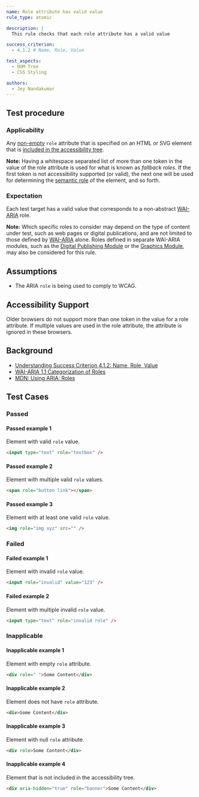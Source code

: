```yaml
---
name: Role attribute has valid value
rule_type: atomic

description: |
  This rule checks that each role attribute has a valid value

success_criterion:
  - 4.1.2 # Name, Role, Value

test_aspects:
  - DOM Tree
  - CSS Styling

authors:
  - Jey Nandakumar
---
```


## Test procedure

### Applicability

Any [non-empty](#non-empty) `role` attribute that is specified on an HTML or SVG element that is [included in the accessibility tree](#included-in-the-accessibility-tree).

**Note:** Having a whitespace separated list of more than one token in the value of the role attribute is used for what is known as _fallback roles_. If the first token is not accessibility supported (or valid), the next one will be used for determining the [semantic role](#semantic-role) of the element, and so forth.

### Expectation

Each test target has a valid value that corresponds to a non-abstract [WAI-ARIA](https://www.w3.org/TR/wai-aria) role.

**Note:** Which specific roles to consider may depend on the type of content under test, such as web pages or digital publications, and are not limited to those defined by [WAI-ARIA](https://www.w3.org/TR/wai-aria) alone. Roles defined in separate WAI-ARIA modules, such as the [Digital Publishing Module](https://www.w3.org/TR/dpub-aria/) or the [Graphics Module](https://www.w3.org/TR/graphics-aria/), may also be considered for this rule.

## Assumptions

- The ARIA `role` is being used to comply to WCAG.

## Accessibility Support

Older browsers do not support more than one token in the value for a role attribute. If multiple values are used in the role attribute, the attribute is ignored in these browsers.

## Background

- [Understanding Success Criterion 4.1.2: Name, Role, Value](https://www.w3.org/WAI/WCAG21/Understanding/name-role-value.html)
- [WAI-ARIA 1.1 Categorization of Roles](https://www.w3.org/TR/wai-aria-1.1/#roles_categorization)
- [MDN: Using ARIA: Roles](https://developer.mozilla.org/en-US/docs/Web/Accessibility/ARIA/ARIA_Techniques#Roles)

## Test Cases

### Passed

#### Passed example 1

Element with valid `role` value.

```html
<input type="text" role="textbox" />
```

#### Passed example 2

Element with multiple valid `role` values.

```html
<span role="button link"></span>
```

#### Passed example 3

Element with at least one valid `role` value.

```html
<img role="img xyz" src="" />
```

### Failed

#### Failed example 1

Element with invalid `role` value.

```html
<input role="invalid" value="123" />
```

#### Failed example 2

Element with multiple invalid `role` value.

```html
<input type="text" role="invalid role" />
```

### Inapplicable

#### Inapplicable example 1

Element with empty `role` attribute.

```html
<div role=" ">Some Content</div>
```

#### Inapplicable example 2

Element does not have `role` attribute.

```html
<div>Some Content</div>
```

#### Inapplicable example 3

Element with null `role` attribute.

```html
<div role>Some Content</div>
```

#### Inapplicable example 4

Element that is not included in the accessibility tree.

```html
<div aria-hidden="true" role="banner">Some Content</div>
```
